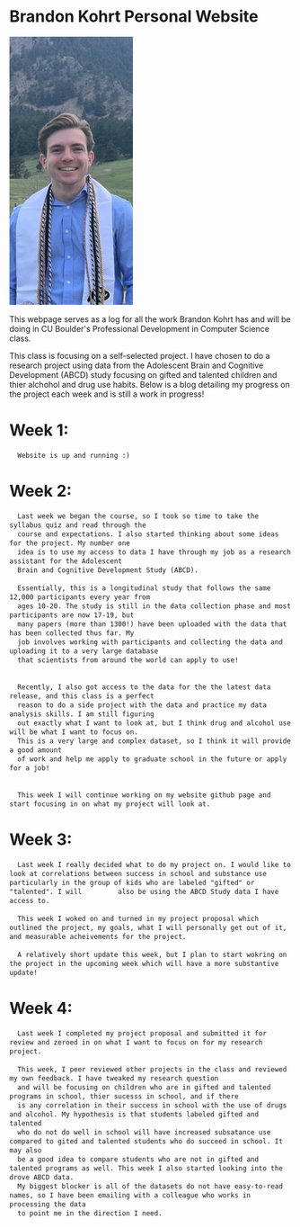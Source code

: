 # Brandon Kohrt Personal Website      


<p float:"right">
  <img src="profilepic2.jpg" alt="Prifle"/>
</p>

This webpage serves as a log for all the work Brandon Kohrt has and will be doing in CU Boulder's Professional Development in Computer Science class.

This class is focusing on a self-selected project. I have chosen to do a research project using data from the Adolescent Brain and Cognitive Development (ABCD)
study focusing on gifted and talented children and thier alchohol and drug use habits. Below is a blog detailing my progress on the project each week
and is still a work in progress!

# Week 1:
      Website is up and running :)

# Week 2:
      Last week we began the course, so I took so time to take the syllabus quiz and read through the 
      course and expectations. I also started thinking about some ideas for the project. My number one 
      idea is to use my access to data I have through my job as a research assistant for the Adolescent 
      Brain and Cognitive Development Study (ABCD). 
      
      Essentially, this is a longitudinal study that follows the same 12,000 participants every year from 
      ages 10-20. The study is still in the data collection phase and most participants are now 17-19, but 
      many papers (more than 1300!) have been uploaded with the data that has been collected thus far. My 
      job involves working with participants and collecting the data and uploading it to a very large database 
      that scientists from around the world can apply to use!

      
      Recently, I also got access to the data for the the latest data release, and this class is a perfect 
      reason to do a side project with the data and practice my data analysis skills. I am still figuring 
      out exactly what I want to look at, but I think drug and alcohol use will be what I want to focus on. 
      This is a very large and complex dataset, so I think it will provide a good amount 
      of work and help me apply to graduate school in the future or apply for a job!

      
      This week I will continue working on my website github page and start focusing in on what my project will look at.

# Week 3:
      Last week I really decided what to do my project on. I would like to look at correlations between success in school and substance use particularly in the group of kids who are labeled "gifted" or "talented". I will         also be using the ABCD Study data I have access to.

      This week I woked on and turned in my project proposal which outlined the project, my goals, what I will personally get out of it, and measurable acheivements for the project. 

      A relatively short update this week, but I plan to start wokring on the project in the upcoming week which will have a more substantive update!

# Week 4:
      Last week I completed my project proposal and submitted it for review and zeroed in on what I want to focus on for my research project.
      
      This week, I peer reviewed other projects in the class and reviewed my own feedback. I have tweaked my research question 
      and will be focusing on children who are in gifted and talented programs in school, thier sucesss in school, and if there
      is any correlation in their success in school with the use of drugs and alcohol. My hypothesis is that students labeled gifted and talented
      who do not do well in school will have increased subsatance use compared to gited and talented students who do succeed in school. It may also 
      be a good idea to compare students who are not in gifted and talented programs as well. This week I also started looking into the drove ABCD data.
      My biggest blocker is all of the datasets do not have easy-to-read names, so I have been emailing with a colleague who works in processing the data 
      to point me in the direction I need.

